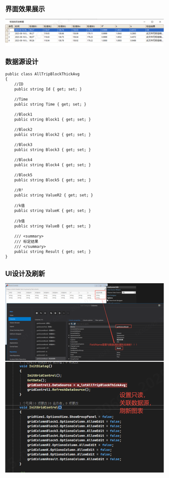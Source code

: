 ## 界面效果展示
![alt text](assets/20250114--Devexpress中的DataGridControl控件/image.png)

## 数据源设计
```Csharp
public class AllTripBlockThickAvg
{
    //ID
    public string Id { get; set; }

    //Time
    public string Time { get; set; }

    //Block1
    public string Block1 { get; set; }

    //Block2
    public string Block2 { get; set; }

    //Block3
    public string Block3 { get; set; }

    //Block4
    public string Block4 { get; set; }

    //Block5
    public string Block5 { get; set; }

    //R²
    public string ValueR2 { get; set; }

    //k值
    public string ValueK { get; set; }

    //b值
    public string ValueB { get; set; }

    /// <summary>
    /// 标定结果
    /// </summary>
    public string Result { get; set; }
}
```

## UI设计及刷新
![alt text](assets/20250114--Devexpress中的DataGridControl控件/image-1.png)
![alt text](assets/20250114--Devexpress中的DataGridControl控件/image-2.png)
